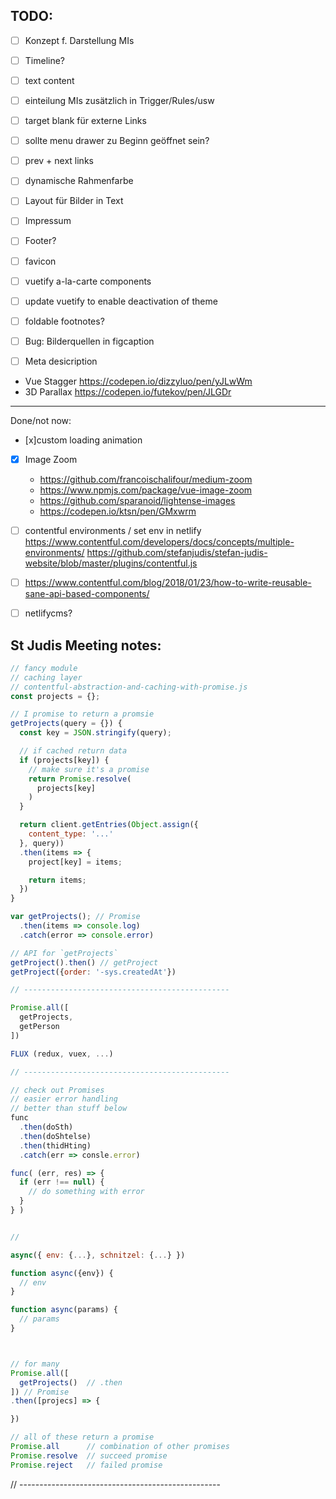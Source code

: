 

## TODO:

- [ ] Konzept f. Darstellung MIs
- [ ] Timeline?
- [ ] text content
- [ ] einteilung MIs zusätzlich in Trigger/Rules/usw
- [ ] target blank für externe Links

- [ ] sollte menu drawer zu Beginn geöffnet sein?
- [ ] prev + next links
- [ ] dynamische Rahmenfarbe
- [ ] Layout für Bilder in Text
- [ ] Impressum
- [ ] Footer? 
- [ ] favicon
- [ ] vuetify a-la-carte components
- [ ] update vuetify to enable deactivation of theme
- [ ] foldable footnotes?
- [ ] Bug: Bilderquellen in figcaption

- [ ] Meta desicription



- Vue Stagger https://codepen.io/dizzyluo/pen/yJLwWm
- 3D Parallax https://codepen.io/futekov/pen/JLGDr


-----
Done/not now:

- [x]custom loading animation 
- [x] Image Zoom
    - https://github.com/francoischalifour/medium-zoom
    - https://www.npmjs.com/package/vue-image-zoom
    - https://github.com/sparanoid/lightense-images
    - https://codepen.io/ktsn/pen/GMxwrm


- [ ] contentful environments / set env in netlify
      https://www.contentful.com/developers/docs/concepts/multiple-environments/
      https://github.com/stefanjudis/stefan-judis-website/blob/master/plugins/contentful.js
- [ ] https://www.contentful.com/blog/2018/01/23/how-to-write-reusable-sane-api-based-components/
- [ ] netlifycms?






## St Judis Meeting notes:

```js
// fancy module
// caching layer
// contentful-abstraction-and-caching-with-promise.js
const projects = {};

// I promise to return a promsie
getProjects(query = {}) {
  const key = JSON.stringify(query);

  // if cached return data
  if (projects[key]) {
    // make sure it's a promise
    return Promise.resolve(
      projects[key]
    )
  }

  return client.getEntries(Object.assign({
    content_type: '...'
  }, query))
  .then(items => {
    project[key] = items;

    return items;
  })
}

var getProjects(); // Promise 
  .then(items => console.log)
  .catch(error => console.error)

// API for `getProjects`
getProject().then() // getProject
getProject({order: '-sys.createdAt'})

// ----------------------------------------------

Promise.all([
  getProjects,
  getPerson
])

FLUX (redux, vuex, ...)

// ----------------------------------------------

// check out Promises
// easier error handling
// better than stuff below
func
  .then(doSth)
  .then(doShtelse)
  .then(thidHting)
  .catch(err => consle.error)

func( (err, res) => {
  if (err !== null) {
    // do something with error
  }
} )


// 

async({ env: {...}, schnitzel: {...} })

function async({env}) {
  // env 
}

function async(params) {
  // params
}



// for many
Promise.all([
  getProjects()  // .then
]) // Promise 
.then([projecs] => {

})

// all of these return a promise
Promise.all      // combination of other promises
Promise.resolve  // succeed promise
Promise.reject   // failed promise
```

// --------------------------------------------------



